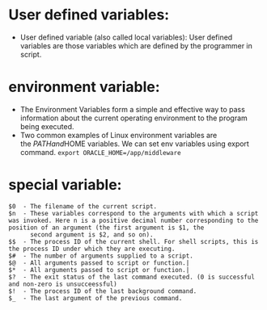 # User defined variables:
- User defined variable (also called local variables): User defined variables are those variables which are defined by the programmer in script.

# environment variable:
- The Environment Variables form a simple and effective way to pass information about the current operating environment to the program being executed.
- Two common examples of Linux environment variables are the $PATH and $HOME variables. We can set env variables using export command.
  ```export ORACLE_HOME=/app/middleware```

# special variable:
```
$0	- The filename of the current script.
$n	- These variables correspond to the arguments with which a script was invoked. Here n is a positive decimal number corresponding to the position of an argument (the first argument is $1, the 
      second argument is $2, and so on).
$$	- The process ID of the current shell. For shell scripts, this is the process ID under which they are executing.
$#	- The number of arguments supplied to a script.
$@	- All arguments passed to script or function.|
$*	- All arguments passed to script or function.|
$?	- The exit status of the last command executed. (0 is successful and non-zero is unsucceessful)
$!	- The process ID of the last background command.
$_	- The last argument of the previous command.
```
